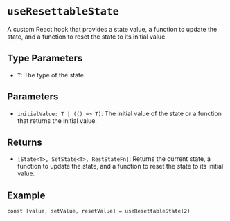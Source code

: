 # `useResettableState`

A custom React hook that provides a state value, a function to update the state, and a function to reset the state to its initial value.

## Type Parameters

- `T`: The type of the state.

## Parameters

- `initialValue: T | (() => T)`: The initial value of the state or a function that returns the initial value.

## Returns

- `[State<T>, SetState<T>, RestStateFn]`: Returns the current state, a function to update the state, and a function to reset the state to its initial value.

## Example

```tsx
const [value, setValue, resetValue] = useResettableState(2)
```
